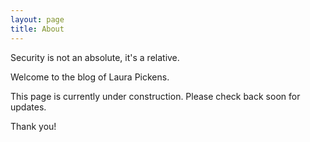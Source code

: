 ```yaml
---
layout: page
title: About
---
```

<p class="message">
  Security is not an absolute, it's a relative.
</p>

Welcome to the blog of Laura Pickens.

This page is currently under construction. Please check back soon for updates.

Thank you!


